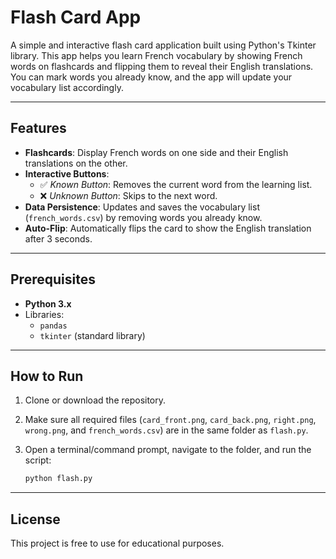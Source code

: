 ﻿# Flash Card App

A simple and interactive flash card application built using Python's Tkinter library. This app helps you learn French vocabulary by showing French words on flashcards and flipping them to reveal their English translations. You can mark words you already know, and the app will update your vocabulary list accordingly.

---

## Features

- **Flashcards**: Display French words on one side and their English translations on the other.
- **Interactive Buttons**:
  - ✅ *Known Button*: Removes the current word from the learning list.
  - ❌ *Unknown Button*: Skips to the next word.
- **Data Persistence**: Updates and saves the vocabulary list (`french_words.csv`) by removing words you already know.
- **Auto-Flip**: Automatically flips the card to show the English translation after 3 seconds.

---

## Prerequisites

- **Python 3.x**
- Libraries:
  - `pandas`
  - `tkinter` (standard library)

---

## How to Run

1. Clone or download the repository.
2. Make sure all required files (`card_front.png`, `card_back.png`, `right.png`, `wrong.png`, and `french_words.csv`) are in the same folder as `flash.py`.
3. Open a terminal/command prompt, navigate to the folder, and run the script:

   ```bash
   python flash.py

---
## License
This project is free to use for educational purposes.


